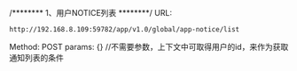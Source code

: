 /******** 1、用户NOTICE列表 ********/
URL:

	http://192.168.8.109:59782/app/v1.0/global/app-notice/list
Method:
	POST
params: {} //不需要参数，上下文中可取得用户的id，来作为获取通知列表的条件
	